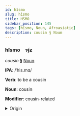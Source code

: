 ```yaml
---
id: hîsmo
slug: hîsmo
title: HSMO
sidebar_position: 145
tags: [hîsmo, Noun, Afroasiatic]
description: cousin § Noun
---
```


### hîsmo&emsp;<span kind="abugida">ɂ́ɟƶ</span>

*cousin* **§** [Noun](../../tags/Noun)

**IPA**: /ˈhis.mɑ/

**Verb**: to be a cousin

**Noun**: cousin

**Modifier**: cousin-related

<details>
    <summary>Origin</summary>
    Neo-Aramaic, Assyrian ܚܸܙܡܵܐ ḥizmā [xiz.mɑː]<br/>
    <em>Afroasiatic Language Family</em>
</details>